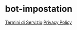 # bot-impostation

[Termini di Servizio](https://github.com/MonkeyMoon104/bot-impostation/blob/main/terms-of-service)
[Privacy Policy](https://github.com/MonkeyMoon104/bot-impostation/blob/main/privacy-policy)
